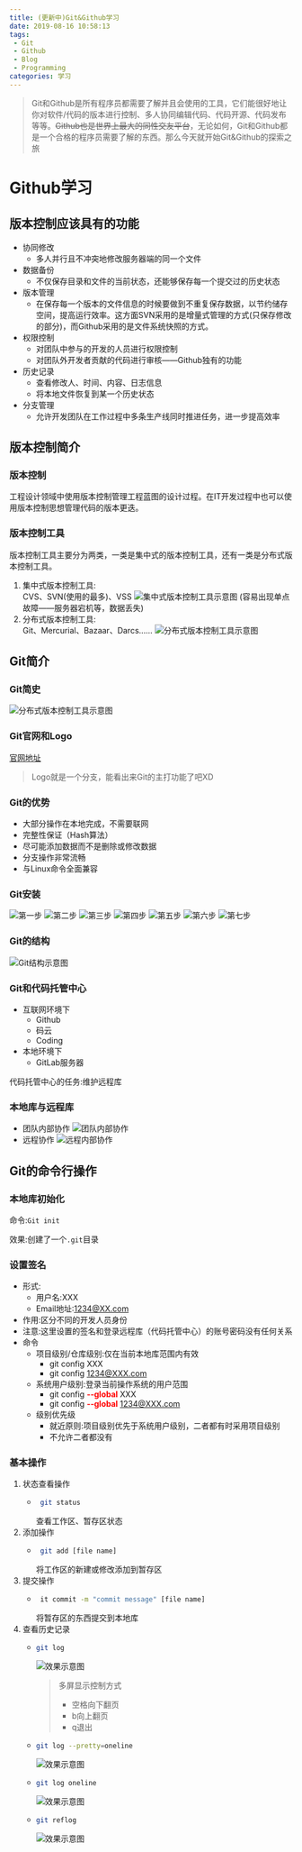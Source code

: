 ```yaml
---
title: (更新中)Git&Github学习
date: 2019-08-16 10:58:13
tags: 
 - Git
 - Github
 - Blog
 - Programming
categories: 学习
---
```


<head>
    <script src="https://use.fontawesome.com/9c273aaf8d.js"></script>
</head> 

> <i class = "fa fa-quote-left fa-3x fa-pull-left"></i>Git和Github是所有程序员都需要了解并且会使用的工具，它们能很好地让你对软件/代码的版本进行控制、多人协同编辑代码、代码开源、代码发布等等。~~Github也是世界上最大的同性交友平台~~，无论如何，Git和Github都是一个合格的程序员需要了解的东西。那么今天就开始Git&Github的探索之旅
<!--more-->

Github学习
====

版本控制应该具有的功能
---

- 协同修改
   - 多人并行且不冲突地修改服务器端的同一个文件
- 数据备份
   - 不仅保存目录和文件的当前状态，还能够保存每一个提交过的历史状态
- 版本管理
  - 在保存每一个版本的文件信息的时候要做到不重复保存数据，以节约储存空间，提高运行效率。这方面SVN采用的是增量式管理的方式(只保存修改的部分)，而Github采用的是文件系统快照的方式。
- 权限控制
  - 对团队中参与的开发的人员进行权限控制
  - 对团队外开发者贡献的代码进行审核——Github独有的功能
- 历史记录
  - 查看修改人、时间、内容、日志信息
  - 将本地文件恢复到某一个历史状态
- 分支管理
  - 允许开发团队在工作过程中多条生产线同时推进任务，进一步提高效率

版本控制简介
---
### 版本控制

工程设计领域中使用版本控制管理工程蓝图的设计过程。在IT开发过程中也可以使用版本控制思想管理代码的版本更迭。

### 版本控制工具
版本控制工具主要分为两类，一类是集中式的版本控制工具，还有一类是分布式版本控制工具。

1. 集中式版本控制工具:  
CVS、SVN(使用的最多)、VSS
![集中式版本控制工具示意图](https://s2.ax1x.com/2019/08/16/mZ6S0g.png)
(容易出现单点故障——服务器宕机等，数据丢失)
2. 分布式版本控制工具:  
Git、Mercurial、Bazaar、Darcs……
![分布式版本控制工具示意图](https://s2.ax1x.com/2019/08/16/mZ6sjf.png)

Git简介
---

### Git简史
![分布式版本控制工具示意图](https://s2.ax1x.com/2019/08/16/mZcWqO.png)

### Git官网和Logo
<i class="fa fa-code-fork fa-lg"></i>[官网地址](https://git-scm.com/)  
> <i class="fa fa-code-fork fa-lg fa-pull-left"></i>Logo就是一个分支，能看出来Git的主打功能了吧XD

### Git的优势
- 大部分操作在本地完成，不需要联网
- 完整性保证（Hash算法）
- 尽可能添加数据而不是删除或修改数据
- 分支操作非常流畅
- 与Linux命令全面兼容
  
### Git安装
![第一步](https://s2.ax1x.com/2019/08/16/mZfLVK.png)
![第二步](https://s2.ax1x.com/2019/08/16/mZfbb6.png)
![第三步](https://s2.ax1x.com/2019/08/16/mZfX5D.png)
![第四步](https://s2.ax1x.com/2019/08/16/mZf7K1.png)
![第五步](https://s2.ax1x.com/2019/08/16/mZfHDx.png)
![第六步](https://s2.ax1x.com/2019/08/16/mZfOUO.png)
![第七步](https://s2.ax1x.com/2019/08/16/mZfvPe.png)

### Git的结构
![Git结构示意图](https://s2.ax1x.com/2019/08/16/mZo4Xj.png)  

### Git和代码托管中心
- 互联网环境下
  - Github
  - 码云
  - Coding
- 本地环境下
  - GitLab服务器

代码托管中心的任务:维护远程库

### 本地库与远程库
- 团队内部协作
![团队内部协作](https://s2.ax1x.com/2019/08/16/mZLnt1.png
)  
- 远程协作
![远程内部协作](https://s2.ax1x.com/2019/08/16/mZLmkR.png)

Git的命令行操作
---

### 本地库初始化

命令:`Git init`

效果:创建了一个`.git`目录

### 设置签名

- 形式:
  - 用户名:XXX
  - Email地址:1234@XX.com
- 作用:区分不同的开发人员身份
- 注意:这里设置的签名和登录远程库（代码托管中心）的账号密码没有任何关系
- 命令
  - 项目级别/仓库级别:仅在当前本地库范围内有效
    - git config XXX
    - git config 1234@XXX.com
  - 系统用户级别:登录当前操作系统的用户范围
    - git config <font style="color:red">**--global**</font> XXX
    - git config <font style="color:red">**--global**</font>  1234@XXX.com
  - 级别优先级
    - 就近原则:项目级别优先于系统用户级别，二者都有时采用项目级别
    - 不允许二者都没有

### 基本操作

1. 状态查看操作
   - ```bash
      git status
      ```
      查看工作区、暂存区状态  
2. 添加操作
   -  ```bash
       git add [file name]
      ```
      将工作区的新建或修改添加到暂存区  
3. 提交操作
   - ```bash
      it commit -m "commit message" [file name]
     ```
      将暂存区的东西提交到本地库  
4. 查看历史记录
   - ```bash
     git log
     ```
     ![效果示意图](https://s2.ax1x.com/2019/08/16/mmAALd.png)
     > 多屏显示控制方式
     > - 空格向下翻页
     > - b向上翻页
     > - q退出
   - ```bash
     git log --pretty=oneline
     ```
     ![效果示意图](https://s2.ax1x.com/2019/08/16/mmAksH.png)
   - ```bash
     git log oneline
     ```
     ![效果示意图](https://s2.ax1x.com/2019/08/16/mmA5OH.png)
   - ```bash
     git reflog
     ```
     ![效果示意图](https://s2.ax1x.com/2019/08/16/mmAj1S.png)

